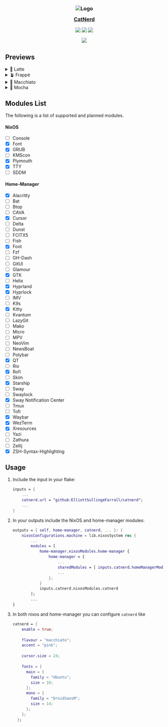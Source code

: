 <h3 align="center">
	<img src="https://raw.githubusercontent.com/catppuccin/catppuccin/main/assets/logos/exports/1544x1544_circle.png" width="100" alt="Logo"/><br/>
	<img src="https://raw.githubusercontent.com/catppuccin/catppuccin/main/assets/misc/transparent.png" height="30" width="0px"/>
	<a href="https://github.com/ElliottSullingeFarrall/catnerd">CatNerd</a>
	<img src="https://raw.githubusercontent.com/catppuccin/catppuccin/main/assets/misc/transparent.png" height="30" width="0px"/>
</h3>

<p align="center">
	<a href="https://github.com/ElliottSullingeFarrall/catnerd/stargazers"><img src="https://img.shields.io/github/stars/ElliottSullingeFarrall/catnerd?colorA=363a4f&colorB=b7bdf8&style=for-the-badge"></a>
	<a href="https://github.com/ElliottSullingeFarrall/catnerd/issues"><img src="https://img.shields.io/github/issues/ElliottSullingeFarrall/catnerd?colorA=363a4f&colorB=f5a97f&style=for-the-badge"></a>
	<a href="https://github.com/ElliottSullingeFarrall/catnerd/contributors"><img src="https://img.shields.io/github/contributors/ElliottSullingeFarrall/catnerd?colorA=363a4f&colorB=a6da95&style=for-the-badge"></a>
</p>

<p align="center">
	<img src="https://raw.githubusercontent.com/catppuccin/catppuccin/main/assets/previews/preview.webp"/>
</p>

## Previews

<details>
<summary>🌻 Latte</summary>
<img src="https://raw.githubusercontent.com/catppuccin/catppuccin/main/assets/previews/latte.webp"/>
</details>
<details>
<summary>🪴 Frappé</summary>
<img src="https://raw.githubusercontent.com/catppuccin/catppuccin/main/assets/previews/frappe.webp"/>
</details>
<details>
<summary>🌺 Macchiato</summary>
<img src="https://raw.githubusercontent.com/catppuccin/catppuccin/main/assets/previews/macchiato.webp"/>
</details>
<details>
<summary>🌿 Mocha</summary>
<img src="https://raw.githubusercontent.com/catppuccin/catppuccin/main/assets/previews/mocha.webp"/>
</details>

## Modules List

The following is a list of supported and planned modules.

#### NixOS

- [ ] Console
- [x] Font
- [x] GRUB
- [ ] KMScon
- [x] Plymouth
- [x] TTY
- [ ] SDDM

#### Home-Manager

- [x] Alacritty
- [ ] Bat
- [ ] Btop
- [ ] CAVA
- [x] Cursor
- [ ] Delta
- [ ] Dunst
- [ ] FCITX5
- [ ] Fish
- [x] Foot
- [ ] Fzf
- [ ] GH-Dash
- [ ] GitUI
- [ ] Glamour
- [x] GTK
- [ ] Helix
- [x] Hyprland
- [x] Hyprlock
- [ ] IMV
- [ ] K9s
- [x] Kitty
- [ ] Kvantum
- [ ] LazyGit
- [ ] Mako
- [ ] Micro
- [ ] MPV
- [ ] NeoVim
- [ ] NewsBoat
- [ ] Polybar
- [x] QT
- [ ] Rio
- [x] Rofi
- [ ] Skim
- [x] Starship
- [ ] Sway
- [ ] Swaylock
- [x] Sway Notification Center
- [ ] Tmux
- [ ] Tofi
- [x] Waybar
- [x] WezTerm
- [x] Xresources
- [ ] Yazi
- [ ] Zathura
- [ ] Zellij
- [x] ZSH-Syntax-Highlighting 

## Usage

1. Include the input in your flake:
    ```nix
    inputs = {
        ...
        catnerd.url = "github:ElliottSullingeFarrall/catnerd";
        ...
    }
    ```
2. In your outputs include the NixOS and home-manager modules:
    ```nix
    outputs = { self, home-manager, catnerd, ... }: {
        nixosConfigurations.machine = lib.nixosSystem rec {
            ...
            modules = [
                home-manager.nixosModules.home-manager {
                    home-manager = {
                        ...
                        sharedModules = [ inputs.catnerd.homeManagerModules.catnerd ];
                        ...
                    };
                }
                inputs.catnerd.nixosModules.catnerd
            ];
            ...
    }
    ```
3. In both nixos and home-manager you can configure `catnerd` like
    ```nix
    catnerd = {
        enable = true;

        flavour = "macchiato";
        accent = "pink";

        cursor.size = 24;

        fonts = {
          main = {
            family = "Ubuntu";
            size = 10;
          };
          mono = {
            family = "DroidSansM";
            size = 14;
          };
        };
      };
    ```

<!-- this section is optional -->
<!-- 
## 🙋 FAQ

-	Q: **_"Where can I find the doc?"_**\
	A: Run `:help theme`

## 💝 Thanks to

- [Human](https://github.com/catppuccin)
 -->

&nbsp;

<!-- 
<p align="center">
	<img src="https://raw.githubusercontent.com/catppuccin/catppuccin/main/assets/footers/gray0_ctp_on_line.svg?sanitize=true" />
</p>

<p align="center">
	Copyright &copy; 2021-present <a href="https://github.com/catppuccin" target="_blank">Catppuccin Org</a>
</p>

<p align="center">
	<a href="https://github.com/catppuccin/catppuccin/blob/main/LICENSE"><img src="https://img.shields.io/static/v1.svg?style=for-the-badge&label=License&message=MIT&logoColor=d9e0ee&colorA=363a4f&colorB=b7bdf8"/></a>
</p>
 -->
